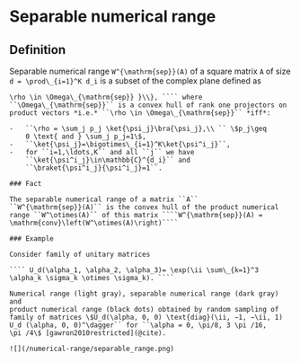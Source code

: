 Separable numerical range
=========================

Definition
----------

Separable numerical range ``W^{\mathrm{sep}}(A)`` of a square matrix
``A`` of size ``d = \prod\_{i=1}^K d_i`` is a subset of the complex
plane defined as

```` W^{\mathrm{sep}}(A)=\\{z \in \mathbb{C}:\\ z= \Tr{ \rho A,\\
\rho \in \Omega\_{\mathrm{sep}} }\\}, ```` where
``\Omega\_{\mathrm{sep}}`` is a convex hull of rank one projectors on
product vectors *i.e.* ``\rho \in \Omega\_{\mathrm{sep}}`` *iff*:

-   ``\rho = \sum_j p_j \ket{\psi_j}\bra{\psi_j},\\ `` \$p_j\geq
    0 \text{ and } \sum_j p_j=1\$,
-   ``\ket{\psi_j}=\bigotimes\_{i=1}^K\ket{\psi^i_j}``,
-   for ``i=1,\ldots,K`` and all ``j`` we have
    ``\ket{\psi^i_j}\in\mathbb{C}^{d_i}`` and
    ``\braket{\psi^i_j}{\psi^i_j}=1``.

### Fact

The separable numerical range of a matrix ``A``
``W^{\mathrm{sep}}(A)`` is the convex hull of the product numerical
range ``W^\otimes(A)`` of this matrix ````W^{\mathrm{sep}}(A) =
\mathrm{conv}\left(W^\otimes(A)\right)````

### Example

Consider family of unitary matrices

```` U_d(\alpha_1, \alpha_2, \alpha_3)= \exp(\ii \sum\_{k=1}^3
\alpha_k \sigma_k \otimes \sigma_k). ````

Numerical range (light gray), separable numerical range (dark gray) and
product numerical range (black dots) obtained by random sampling of
family of matrices \$U_d(\alpha, 0, 0) \text{diag}(\ii, −1, −\ii, 1)
U_d (\alpha, 0, 0)^\dagger`` for ``\alpha = 0, \pi/8, 3 \pi /16,
\pi /4\$ [gawron2010restricted](@cite).

![](/numerical-range/separable_range.png)
